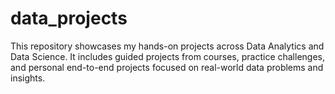 # data_projects
This repository showcases my hands-on projects across Data Analytics and Data Science. It includes guided projects from courses, practice challenges, and personal end-to-end projects focused on real-world data problems and insights.
